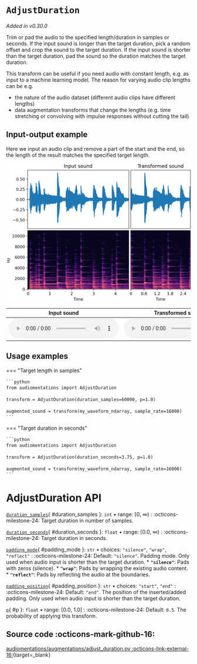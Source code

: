 # `AdjustDuration`

_Added in v0.30.0_

Trim or pad the audio to the specified length/duration in samples or seconds. If the
input sound is longer than the target duration, pick a random offset and crop the
sound to the target duration. If the input sound is shorter than the target
duration, pad the sound so the duration matches the target duration.

This transform can be useful if you need audio with constant length, e.g. as input to a
machine learning model. The reason for varying audio clip lengths can be e.g.

* the nature of the audio dataset (different audio clips have different lengths)
* data augmentation transforms that change the lengths (e.g. time stretching or
 convolving with impulse responses without cutting the tail)

## Input-output example

Here we input an audio clip and remove a part of the start and the end, so the length of the result matches the specified target length.

![Input-output waveforms and spectrograms](AdjustDuration.webp)

| Input sound                                                                           | Transformed sound                                                                           |
|---------------------------------------------------------------------------------------|---------------------------------------------------------------------------------------------|
| <audio controls><source src="../AdjustDuration_input.flac" type="audio/flac"></audio> | <audio controls><source src="../AdjustDuration_transformed.flac" type="audio/flac"></audio> | 

## Usage examples

=== "Target length in samples"

    ```python
    from audiomentations import AdjustDuration
    
    transform = AdjustDuration(duration_samples=60000, p=1.0)
    
    augmented_sound = transform(my_waveform_ndarray, sample_rate=16000)
    ```

=== "Target duration in seconds"

    ```python
    from audiomentations import AdjustDuration

    transform = AdjustDuration(duration_seconds=3.75, p=1.0)
    
    augmented_sound = transform(my_waveform_ndarray, sample_rate=16000)
    ```

# AdjustDuration API

[`duration_samples`](#duration_samples){ #duration_samples }: `int` • range: [0, ∞)
:   :octicons-milestone-24: Target duration in number of samples.

[`duration_seconds`](#duration_seconds){ #duration_seconds }: `float` • range: [0.0, ∞)
:   :octicons-milestone-24: Target duration in seconds.

[`padding_mode`](#padding_mode){ #padding_mode }: `str` • choices: `"silence"`, `"wrap"`, `"reflect"`
:   :octicons-milestone-24: Default: `"silence"`. Padding mode. Only used when audio input is shorter than the target duration.
    * **`"silence"`**: Pads with zeros (silence).
    * **`"wrap"`**: Pads by wrapping the existing audio content.
    * **`"reflect"`**: Pads by reflecting the audio at the boundaries.

[`padding_position`](#padding_position){ #padding_position }: `str` • choices: `"start"`, `"end"`
:   :octicons-milestone-24: Default: `"end"`. The position of the inserted/added padding. Only used when audio input is shorter than the target duration.

[`p`](#p){ #p }: `float` • range: [0.0, 1.0]
:   :octicons-milestone-24: Default: `0.5`. The probability of applying this transform.

## Source code :octicons-mark-github-16:

[audiomentations/augmentations/adjust_duration.py :octicons-link-external-16:](https://github.com/iver56/audiomentations/blob/main/audiomentations/augmentations/adjust_duration.py){target=_blank}
